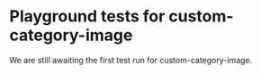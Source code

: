 # Playground tests for custom-category-image
We are still awaiting the first test run for custom-category-image.
